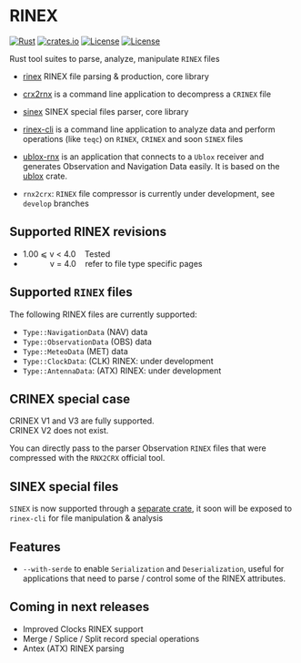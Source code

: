 RINEX 
=====

[![Rust](https://github.com/gwbres/rinex/actions/workflows/rust.yml/badge.svg)](https://github.com/gwbres/rinex/actions/workflows/rust.yml)
[![crates.io](https://docs.rs/rinex/badge.svg)](https://docs.rs/rinex/badge.svg)
[![License](https://img.shields.io/badge/license-Apache%202.0-blue?style=flat-square)](https://github.com/gwbres/rinex/blob/main/LICENSE-APACHE)
[![License](https://img.shields.io/badge/license-MIT-blue?style=flat-square)](https://github.com/gwbres/rinex/blob/main/LICENSE-MIT) 


Rust tool suites to parse, analyze, manipulate `RINEX` files

* [rinex](rinex/) RINEX file parsing & production, core library

* [crx2rnx](crx2rnx/) is a command line application to decompress a `CRINEX` file

* [sinex](sinex/) SINEX special files parser, core library

* [rinex-cli](rinex-cli/) is a command line application
to analyze data and perform operations (like `teqc`) on `RINEX`, `CRINEX` 
and soon `SINEX` files

* [ublox-rnx](ublox-rnx) is an application that connects to a `Ublox`
receiver and generates Observation and Navigation Data easily.
It is based on the [ublox](https://github.com/lkolbly/ublox) crate.

* `rnx2crx`: `RINEX` file compressor is currently under development,
see `develop` branches

## Supported RINEX revisions

* 1.00 ⩽ v < 4.0    Tested 
*             v = 4.0    refer to file type specific pages

## Supported `RINEX` files

The following RINEX files are currently supported:

* `Type::NavigationData` (NAV) data
* `Type::ObservationData` (OBS) data
* `Type::MeteoData` (MET) data
* `Type::ClockData`: (CLK) RINEX: under development
* `Type::AntennaData`: (ATX) RINEX: under development

## CRINEX special case

CRINEX V1 and V3 are fully supported.   
CRINEX V2 does not exist.  

You can directly pass to the parser Observation `RINEX` files that were compressed with 
the `RNX2CRX` official tool.

## SINEX special files

`SINEX` is now supported through a [separate crate](sinex/), it soon will be exposed
to `rinex-cli` for file manipulation & analysis

## Features

* `--with-serde` to enable `Serialization` and `Deserialization`,
useful for applications that need to parse / control some of the
RINEX attributes. 

## Coming in next releases

* Improved Clocks RINEX support
* Merge / Splice / Split record special operations
* Antex (ATX) RINEX parsing
